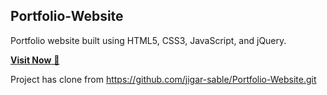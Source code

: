 ## Portfolio-Website
Portfolio website built using HTML5, CSS3, JavaScript, and jQuery.

<a href="https://phantheanh02.github.io/portfolio.github.io/" target="_blank">**Visit Now** 🚀</a>

Project has clone from https://github.com/jigar-sable/Portfolio-Website.git
